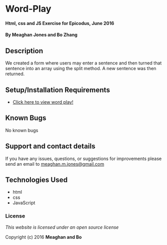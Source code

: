 # Word-Play


#### Html, css and JS Exercise for Epicodus, June 2016

#### By **Meaghan Jones and Bo Zhang**

## Description

We created a form where users may enter a sentence and then turned that sentence into an array using the split method. A new sentence was then returned.

## Setup/Installation Requirements

* [Click here to view word play!](https://rawgit.com/meaghanjones/word-play/master/index.html)



## Known Bugs

No known bugs

## Support and contact details

If you have any issues, questions, or suggestions for improvements please send an email to meaghan.m.jones@gmail.com

## Technologies Used

* html
* css
* JavaScript

### License

*This website is licensed under an open source license*

Copyright (c) 2016 **Meaghan and Bo**
